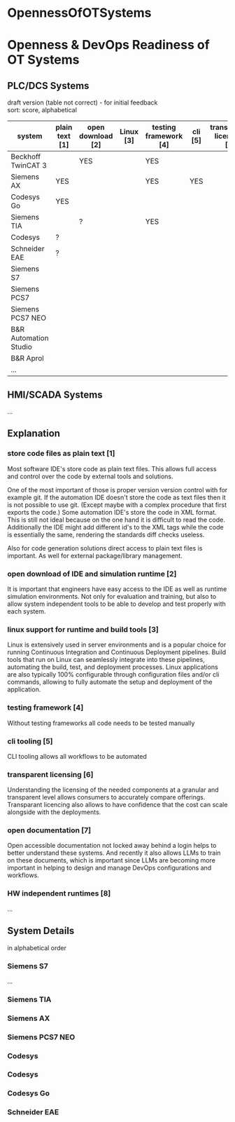 # OpennessOfOTSystems

# Openness & DevOps Readiness of OT Systems

## PLC/DCS Systems

draft version (table not correct) - for initial feedback  
sort: score, alphabetical

| system                | plain text [1] | open download [2] | Linux [3] | testing framework [4] | cli [5] | transparent licensing [6] | open docs [7] | HW independent [8] | score |
| --------------------- | -------------- | ----------------- | --------- | --------------------- | ------- | ------------------------- | ------------- | ------------------ | ----- |
| Beckhoff TwinCAT 3    |                | YES               |           | YES                   |         |                           | YES           | YES                | 4     |
| Siemens AX            | YES            |                   |           | YES                   | YES     |                           |               |                    | 3     |
| Codesys Go            | YES            |                   |           |                       |         |                           |               | YES                | 2     |
| Siemens TIA           |                | ?                 |           | YES                   |         |                           |               |                    | 1     |
| Codesys               | ?              |                   |           |                       |         |                           |               | YES                | 1     |
| Schneider EAE         | ?              |                   |           |                       |         |                           |               | YES                | 1     |
| Siemens S7            |                |                   |           |                       |         |                           |               |                    | 0     |
| Siemens PCS7          |                |                   |           |                       |         |                           |               |                    | 0     |
| Siemens PCS7 NEO      |                |                   |           |                       |         |                           |               |                    | 0     |
| B&R Automation Studio |                |                   |           |                       |         |                           |               |                    | 0     |
| B&R Aprol             |                |                   |           |                       |         |                           |               |                    | 0     |
| ...                   |                |                   |           |                       |         |                           |               |                    | 0     |



## HMI/SCADA Systems

...

## Explanation


### store code files as plain text [1]

Most software IDE's store code as plain text files. This allows full access and control over the code by external tools and solutions.

One of the most important of those is proper version version control with for example git. If the automation IDE doesn't store the code as text files then it is not possible to use git. (Except maybe with a complex procedure that first exports the code.) Some automation IDE's store the code in XML format. This is still not ideal because on the one hand it is difficult to read the code. Additionally the IDE might add different id's to the XML tags while the code is essentially the same, rendering the standards diff checks useless.

Also for code generation solutions direct access to plain text files is important. As well for external package/library management.

### open download of IDE and simulation runtime [2]

It is important that engineers have easy access to the IDE as well as runtime simulation environments. Not only for evaluation and training, but also to allow system independent tools to be able to develop and test properly with each system.

### linux support for runtime and build tools [3]

Linux is extensively used in server environments and is a popular choice for running Continuous Integration and Continuous Deployment pipelines. Build tools that run on Linux can seamlessly integrate into these pipelines, automating the build, test, and deployment processes. Linux applications are also typically 100% configurable through configuration files and/or cli commands, allowing to fully automate the setup and deployment of the application.

### testing framework [4]

Without testing frameworks all code needs to be tested manually

### cli tooling [5]

CLI tooling allows all workflows to be automated

### transparent licensing [6]

Understanding the licensing of the needed components at a granular and transparent level allows consumers to accurately compare offerings. Transparant licencing also allows to have confidence that the cost can scale alongside with the deployments.

### open documentation [7]

Open accessible documentation not locked away behind a login helps to better understand these systems. And recently it also allows LLMs to train on these documents, which is important since LLMs are becoming more important in helping to design and manage DevOps configurations and workflows.

### HW independent runtimes [8]

...


## System Details

in alphabetical order

### Siemens S7
...

### Siemens TIA

### Siemens AX

### Siemens PCS7 NEO

### Codesys

### Codesys

### Codesys Go

### Schneider EAE




